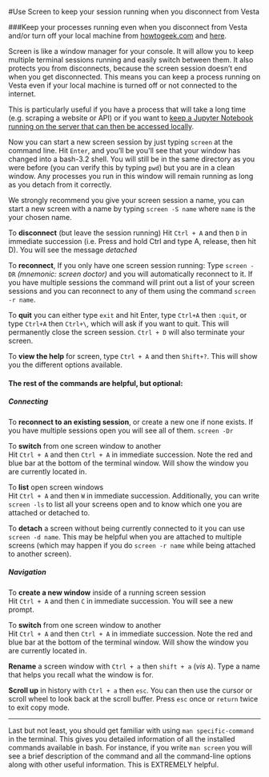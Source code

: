 #Use Screen to keep your session running when you disconnect from Vesta

###Keep your processes running even when you disconnect from Vesta and/or turn off your local machine
from [howtogeek.com](http://www.howtogeek.com/howto/ubuntu/keep-your-ssh-session-running-when-you-disconnect/)
and [here](http://aperiodic.net/screen/quick_reference).

Screen is like a window manager for your console. It will allow you to keep multiple terminal sessions running and easily switch between them. It also protects you from disconnects, because the screen session doesn’t end when you get disconnected. This means you can keep a process running on Vesta even if your local machine is
turned off or not connected to the internet.


This is particularly useful if you have a process that will take a long time (e.g. scraping a website or API) or
if you want to [keep a Jupyter Notebook running on the server that can then be accessed locally](https://github.com/socdyn/wiki/blob/master/vesta/jupyter.md).

Now you can start a new screen session by just typing `screen` at the command line. Hit `Enter`, and you’ll be you'll see that your window has changed into a bash-3.2 shell. You will still be in the same directory as you were before (you can verify this by typing `pwd`) but you are in a clean window. Any processes you run in this
window will remain running as long as you detach from it correctly.

We strongly recommend you give your screen session a name, you can start a new screen with a name by typing
`screen -S name` where `name` is the your chosen name.

To **disconnect** (but leave the session running)
Hit `Ctrl + A` and then `D` in immediate succession (i.e. Press and hold Ctrl and type A, release, then hit D).
You will see the message *detached*  

To **reconnect**,
If you only have one screen session running:
Type `screen -DR` *(mnemonic: screen doctor)* and you will automatically reconnect to it.
If you have multiple sessions the command will print out a list of your screen sessions and
you can reconnect to any of them using the command `screen -r name`.

To **quit** you can either type `exit` and hit Enter, type `Ctrl+A` then `:quit`,
or type `Ctrl+A` then `Ctrl+\`, which will ask if you want to quit. This will
permanently close the screen session. `Ctrl + D` will also terminate your screen.

To **view the help** for screen, type `Ctrl + A` and then `Shift+?`.
This will show you the different options available.

#### The rest of the commands are helpful, but optional:

##### Connecting

To **reconnect to an existing session**, or create a new one if none exists.
If you have multiple sessions open you will see all of them.
`screen -Dr`

To **switch** from one screen window to another  
Hit `Ctrl + A` and then `Ctrl + A` in immediate succession.
Note the red and blue bar at the bottom of the terminal window. Will show the
window you are currently located in.

To **list** open screen windows  
Hit `Ctrl + A` and then `W` in immediate succession.
Additionally, you can write `screen -ls` to list all your screens open and to know which one you are attached or detached to.

To **detach** a screen without being currently connected to it you can use `screen -d name`. This may be helpful when you are attached to multiple screens
(which may happen if you do `screen -r name` while being attached to another screen).

##### Navigation

To **create a new window** inside of a running screen session  
Hit `Ctrl + A` and then `C` in immediate succession. You will see a new prompt.

To **switch** from one screen window to another  
Hit `Ctrl + A` and then `Ctrl + A` in immediate succession.
Note the red and blue bar at the bottom of the terminal window. Will show the
window you are currently located in.

**Rename** a screen window with `Ctrl + a` then `shift + a` (*vis* `A`). Type a name that helps you recall what the window is for.

**Scroll up** in history with `Ctrl + a` then `esc`. You can then use the cursor or scroll wheel to look back at the scroll buffer. Press `esc` once or `return` twice to exit copy mode.

---
Last but not least, you should get familiar with using `man specific-command` in the terminal. This gives you detailed information of all the installed commands available in bash.
For instance, if you write `man screen` you will see a brief description of the command and all the command-line options along with other useful information. This
is EXTREMELY helpful.
